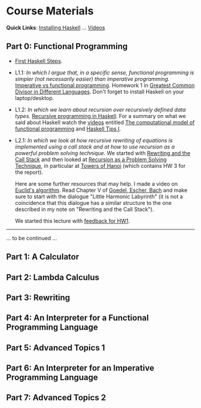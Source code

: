 
# Course Materials

**Quick Links**: [Installing Haskell](https://hackmd.io/@alexhkurz/Hk86XnCzD) ...  [Videos](videos.md) 
<!--[BNFC](BNFC-installation.md) ... [Haskell projects](haskell-projects.md) ...-->

## Part 0: Functional Programming 

- [First Haskell Steps](https://hackmd.io/@alexhkurz/SJgHGZ_nw).

- L1.1: *In which I argue that, in a specific sense, functional programming is simpler (not necessarily easier) than imperative programming.* [Imperative vs functional programming](https://hackmd.io/@alexhkurz/SJKWvna6U). Homework 1 in [Greatest Common Divisor in Different Languages](https://hackmd.io/@alexhkurz/SkqMtH0sK). Don't forget to install Haskell on your laptop/desktop.


- L1.2: *In which we learn about recursion over recursively defined data types.* [Recursive programming in Haskell](https://hackmd.io/@alexhkurz/H1jUka4Gv). For a summary on what we said about Haskell watch the [videos](videos.md) entitled [The computational model of functional programming](https://youtu.be/u_OMwv8tDVg) and [Haskell Tips I](https://youtu.be/wj0j2HjMw6w).

- L2.1: *In which we look at how recursive rewriting of equations is implemented using a call stack and at how to use recursion as a powerful problem solving technique.* We started with [Rewriting and the Call Stack](https://hackmd.io/@alexhkurz/HJiulVg0U) and then looked at [Recursion as a Problem Solving Technique](https://hackmd.io/@alexhkurz/Sy7M_6yMF), in particular at [Towers of Hanoi](https://hackmd.io/@alexhkurz/rJQwvpyMY) (which contains HW 3 for the report).

    Here are some further resources that may help. I made a video on [Euclid's algorithm](https://youtu.be/ZcJMj0antos). Read Chapter V of [Goedel, Escher, Bach](https://www.physixfan.com/wp-content/files/GEBen.pdf) and make sure to start with the dialogue "Little Harmonic Labyrinth" (it is not a coincidence that this dialogue has a similar structure to the one described in my note on "Rewriting and the Call Stack").

    We started this lecture with [feedback for HW1](feedback-hw.md
).

---

... to be continued ...

## Part 1: A Calculator

## Part 2: Lambda Calculus

## Part 3: Rewriting

## Part 4: An Interpreter for a Functional Programming Language

## Part 5: Advanced Topics 1

## Part 6: An Interpreter for an Imperative Programming Language

## Part 7: Advanced Topics 2
